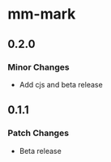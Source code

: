 # mm-mark

## 0.2.0

### Minor Changes

- Add cjs and beta release

## 0.1.1

### Patch Changes

- Beta release
